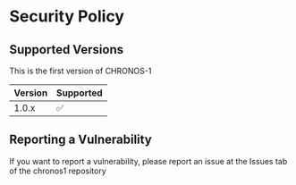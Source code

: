 # Security Policy

## Supported Versions

This is the first version of CHRONOS-1

| Version | Supported          |
| ------- | ------------------ |
| 1.0.x   | :white_check_mark: |

## Reporting a Vulnerability

If you want to report a vulnerability, please report an issue at the Issues tab of the chronos1 repository

